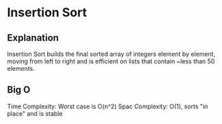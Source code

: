 # Insertion Sort

## Explanation 
Insertion Sort builds the final sorted array of integers element by element, moving from left to right and is efficient on lists
that contain ~less than 50 elements. 

## Big O
Time Complexity: Worst case is O(n^2)
Spac Complexity: O(1), sorts "in place" and is stable

